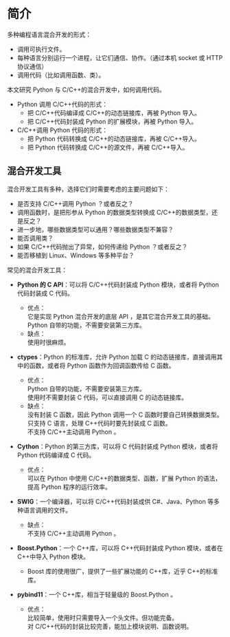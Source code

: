# 简介

多种编程语言混合开发的形式：
- 调用可执行文件。
- 每种语言分别运行一个进程，让它们通信、协作。（通过本机 socket 或 HTTP 协议通信）
- 调用代码（比如调用函数、类）。

本文研究 Python 与 C/C++的混合开发中，如何调用代码。
- Python 调用 C/C++代码的形式：
  - 把 C/C++代码编译成 C/C++的动态链接库，再被 Python 导入。
  - 把 C/C++代码封装成 Python 的扩展模块，再被 Python 导入。
- C/C++调用 Python 代码的形式：
  - 把 Python 代码转换成 C/C++的动态链接库，再被 C/C++导入。
  - 把 Python 代码转换成 C/C++的源文件，再被 C/C++导入。

## 混合开发工具

混合开发工具有多种，选择它们时需要考虑的主要问题如下：
- 是否支持 C/C++调用 Python ？或者反之？
- 调用函数时，是把形参从 Python 的数据类型转换成 C/C++的数据类型，还是反之？
- 进一步地，哪些数据类型可以通用？哪些数据类型不兼容？
- 能否调用类？
- 如果 C/C++代码抛出了异常，如何传递给 Python ？或者反之？
- 能否移植到 Linux、Windows 等多种平台？

常见的混合开发工具：

- **Python 的 C API**：可以将 C/C++代码封装成 Python 模块，或者将 Python 代码封装成 C 代码。
  - 优点：
    <br>它是实现 Python 混合开发的底层 API ，是其它混合开发工具的基础。
    <br>Python 自带的功能，不需要安装第三方库。
  - 缺点：
    <br>使用时很麻烦。

- **ctypes**：Python 的标准库，允许 Python 加载 C 的动态链接库，直接调用其中的函数，或者将 Python 函数作为回调函数传给 C 函数。
    - 优点：
    <br>Python 自带的功能，不需要安装第三方库。
    <br>使用时不需要封装 C 代码，可以直接调用 C 的动态链接库。
    - 缺点：
    <br>没有封装 C 函数，因此 Python 调用一个 C 函数时要自己转换数据类型。
    <br>只支持 C 语言，处理 C++代码时要先封装成 C 函数。
    <br>不支持 C/C++主动调用 Python 。

- **Cython**：Python 的第三方库，可以将 C 代码封装成 Python 模块，或者将 Python 代码编译成 C 代码。
  - 优点：
    <br>可以在 Python 中使用 C/C++的数据类型、函数，扩展 Python 的语法，提高 Python 程序的运行效率。

- **SWIG**：一个编译器，可以将 C/C++代码封装成供 C#、Java、Python 等多种语言调用的文件。
  - 缺点：
    <br>不支持 C/C++主动调用 Python 。

- **Boost.Python**：一个 C++库，可以将 C++代码封装成 Python 模块，或者在 C++中导入 Python 模块。
  - Boost 库的使用很广，提供了一些扩展功能的 C++库，近乎 C++的标准库。

- **pybind11**：一个 C++库，相当于轻量级的 Boost.Python 。
  - 优点：
    <br>比较简单，使用时只需要导入一个头文件。但功能完备。
    <br>对 C/C++代码的封装比较完善，能加上模块说明、函数说明。
